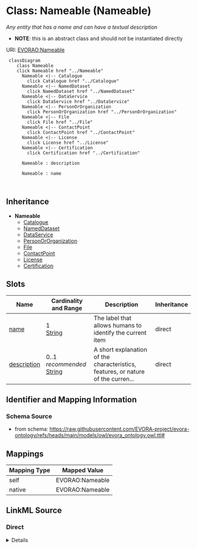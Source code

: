 

# Class: Nameable (Nameable)


_Any entity that has a name and can have a textual description_




* __NOTE__: this is an abstract class and should not be instantiated directly


URI: [EVORAO:Nameable](https://raw.githubusercontent.com/EVORA-project/evora-ontology/refs/heads/main/models/owl/evora_ontology.owl.ttl#Nameable)






```mermaid
 classDiagram
    class Nameable
    click Nameable href "../Nameable"
      Nameable <|-- Catalogue
        click Catalogue href "../Catalogue"
      Nameable <|-- NamedDataset
        click NamedDataset href "../NamedDataset"
      Nameable <|-- DataService
        click DataService href "../DataService"
      Nameable <|-- PersonOrOrganization
        click PersonOrOrganization href "../PersonOrOrganization"
      Nameable <|-- File
        click File href "../File"
      Nameable <|-- ContactPoint
        click ContactPoint href "../ContactPoint"
      Nameable <|-- License
        click License href "../License"
      Nameable <|-- Certification
        click Certification href "../Certification"
      
      Nameable : description
        
      Nameable : name
        
      
```





## Inheritance
* **Nameable**
    * [Catalogue](Catalogue.md)
    * [NamedDataset](NamedDataset.md)
    * [DataService](DataService.md)
    * [PersonOrOrganization](PersonOrOrganization.md)
    * [File](File.md)
    * [ContactPoint](ContactPoint.md)
    * [License](License.md)
    * [Certification](Certification.md)



## Slots

| Name | Cardinality and Range | Description | Inheritance |
| ---  | --- | --- | --- |
| [name](name.md) | 1 <br/> [String](String.md) | The label that allows humans to identify the current item | direct |
| [description](description.md) | 0..1 _recommended_ <br/> [String](String.md) | A short explanation of the characteristics, features, or nature of the curren... | direct |









## Identifier and Mapping Information







### Schema Source


* from schema: https://raw.githubusercontent.com/EVORA-project/evora-ontology/refs/heads/main/models/owl/evora_ontology.owl.ttl#




## Mappings

| Mapping Type | Mapped Value |
| ---  | ---  |
| self | EVORAO:Nameable |
| native | EVORAO:Nameable |







## LinkML Source

<!-- TODO: investigate https://stackoverflow.com/questions/37606292/how-to-create-tabbed-code-blocks-in-mkdocs-or-sphinx -->

### Direct

<details>
```yaml
name: Nameable
description: Any entity that has a name and can have a textual description
title: Nameable
from_schema: https://raw.githubusercontent.com/EVORA-project/evora-ontology/refs/heads/main/models/owl/evora_ontology.owl.ttl#
abstract: true
slots:
- name
- description
slot_usage:
  name:
    name: name
    description: The label that allows humans to identify the current item
    title: name
    comments:
    - 'The title of the item should be as short and descriptive as possible. E.g.
      for virus products it should basically be based on the following Pattern:

      "Virus name", "virus host type", "collection year", "country of collection"
      ex "suspected epidemiological origin", "genotype", "strain", "variant name or
      specific feature"'
    exact_mappings:
    - dct:title
    close_mappings:
    - rdfs:label
    range: string
    required: true
    multivalued: false
  description:
    name: description
    description: A short explanation of the characteristics, features, or nature of
      the current item
    title: description
    comments:
    - 'Describe this item in few lines. This description will serve as a summary to
      present the item.

      '
    exact_mappings:
    - dct:description
    range: string
    required: false
    recommended: true
    multivalued: false

```
</details>

### Induced

<details>
```yaml
name: Nameable
description: Any entity that has a name and can have a textual description
title: Nameable
from_schema: https://raw.githubusercontent.com/EVORA-project/evora-ontology/refs/heads/main/models/owl/evora_ontology.owl.ttl#
abstract: true
slot_usage:
  name:
    name: name
    description: The label that allows humans to identify the current item
    title: name
    comments:
    - 'The title of the item should be as short and descriptive as possible. E.g.
      for virus products it should basically be based on the following Pattern:

      "Virus name", "virus host type", "collection year", "country of collection"
      ex "suspected epidemiological origin", "genotype", "strain", "variant name or
      specific feature"'
    exact_mappings:
    - dct:title
    close_mappings:
    - rdfs:label
    range: string
    required: true
    multivalued: false
  description:
    name: description
    description: A short explanation of the characteristics, features, or nature of
      the current item
    title: description
    comments:
    - 'Describe this item in few lines. This description will serve as a summary to
      present the item.

      '
    exact_mappings:
    - dct:description
    range: string
    required: false
    recommended: true
    multivalued: false
attributes:
  name:
    name: name
    description: The label that allows humans to identify the current item
    title: name
    comments:
    - 'The title of the item should be as short and descriptive as possible. E.g.
      for virus products it should basically be based on the following Pattern:

      "Virus name", "virus host type", "collection year", "country of collection"
      ex "suspected epidemiological origin", "genotype", "strain", "variant name or
      specific feature"'
    from_schema: https://raw.githubusercontent.com/EVORA-project/evora-ontology/refs/heads/main/models/owl/evora_ontology.owl.ttl#
    exact_mappings:
    - dct:title
    close_mappings:
    - rdfs:label
    rank: 1000
    alias: name
    owner: Nameable
    domain_of:
    - Nameable
    range: string
    required: true
    multivalued: false
  description:
    name: description
    description: A short explanation of the characteristics, features, or nature of
      the current item
    title: description
    comments:
    - 'Describe this item in few lines. This description will serve as a summary to
      present the item.

      '
    from_schema: https://raw.githubusercontent.com/EVORA-project/evora-ontology/refs/heads/main/models/owl/evora_ontology.owl.ttl#
    exact_mappings:
    - dct:description
    rank: 1000
    alias: description
    owner: Nameable
    domain_of:
    - Nameable
    range: string
    required: false
    recommended: true
    multivalued: false

```
</details>